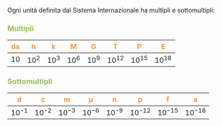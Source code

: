Ogni unità definita dal Sistema Internazionale ha multipli e sottomultipli:

### <font color="#9bbb59">Multipli</font>

| <font color="#f79646">da</font> | <font color="#f79646">h</font> | <font color="#f79646">k</font> | <font color="#f79646">M</font> | <font color="#f79646">G</font> | <font color="#f79646">T</font> | <font color="#f79646">P</font> | <font color="#f79646">E</font> |
| ------------------------------- | ------------------------------ | ------------------------------ | ------------------------------ | ------------------------------ | ------------------------------ | ------------------------------ | ------------------------------ |
| $10$                            | $10^{2}$                       | $10^{3}$                       | $10^{6}$                       | $10^{9}$                       | $10^{12}$                      | $10^{15}$                      | $10^{18}$                      |

### <font color="#9bbb59">Sottomultipli</font>


| <font color="#f79646">d</font> | <font color="#f79646">c</font> | <font color="#f79646">m</font> | <font color="#f79646">μ</font> | <font color="#f79646">n</font> | <font color="#f79646">p</font> | <font color="#f79646">f</font> | <font color="#f79646">a</font> |
| ------------------------------ | ------------------------------ | ------------------------------ | ------------------------------ | ------------------------------ | ------------------------------ | ------------------------------ | ------------------------------ |
| $10^{-1}$                      | $10^{-2}$                      | $10^{-3}$                      | $10^{-6}$                      | $10^{-9}$                      | $10^{-12}$                     | $10^{-15}$                     | $10^{-18}$                     |
